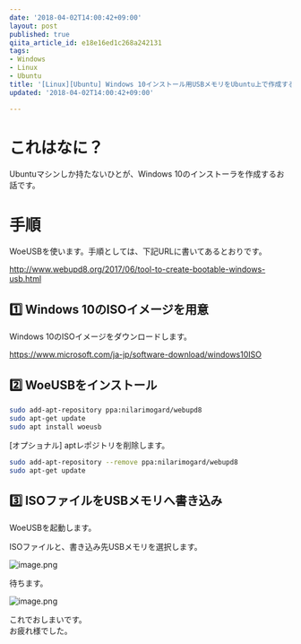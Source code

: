 ```yaml
---
date: '2018-04-02T14:00:42+09:00'
layout: post
published: true
qiita_article_id: e18e16ed1c268a242131
tags:
- Windows
- Linux
- Ubuntu
title: '[Linux][Ubuntu] Windows 10インストール用USBメモリをUbuntu上で作成する'
updated: '2018-04-02T14:00:42+09:00'

---
```

# これはなに？  
  
Ubuntuマシンしか持たないひとが、Windows 10のインストーラを作成するお話です。  
  
# 手順  
  
WoeUSBを使います。手順としては、下記URLに書いてあるとおりです。  
  
http://www.webupd8.org/2017/06/tool-to-create-bootable-windows-usb.html  
  
  
## :one: Windows 10のISOイメージを用意  
  
Windows 10のISOイメージをダウンロードします。  
  
https://www.microsoft.com/ja-jp/software-download/windows10ISO  
  
## :two: WoeUSBをインストール  
  
```bash
sudo add-apt-repository ppa:nilarimogard/webupd8
sudo apt-get update
sudo apt install woeusb
```  
  
[オプショナル] aptレポジトリを削除します。  
  
```bash
sudo add-apt-repository --remove ppa:nilarimogard/webupd8
sudo apt-get update
```  
  
## :three: ISOファイルをUSBメモリへ書き込み  
  
WoeUSBを起動します。  
  
ISOファイルと、書き込み先USBメモリを選択します。  
  
![image.png](/assets/images/1a5ddd95-9de1-e24f-1018-c1cba6af6c5c.png)  
  
  
待ちます。  
  
![image.png](/assets/images/20ca9911-a033-1cf5-63eb-95653e1e06b7.png)  
  
  
これでおしまいです。  
お疲れ様でした。  
  
  
